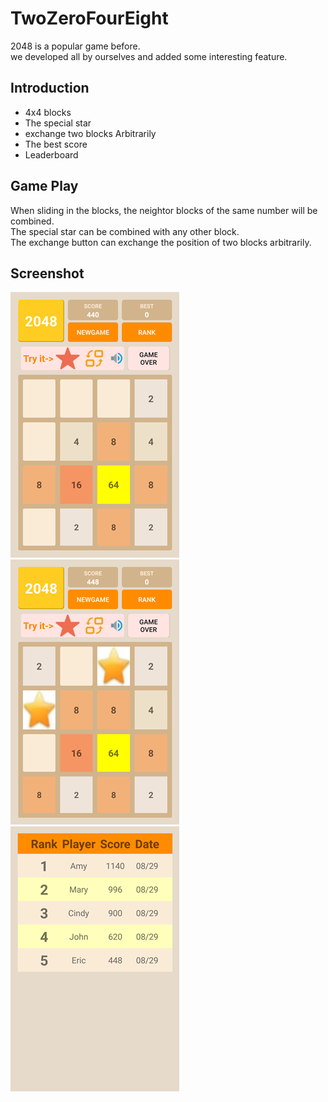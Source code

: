 # TwoZeroFourEight
2048 is a popular game before.<br>
we developed all by ourselves and added some interesting feature.<br>

## Introduction
* 4x4 blocks
* The special star
* exchange two blocks Arbitrarily
* The best score
* Leaderboard

## Game Play
When sliding in the blocks, the neightor blocks of the same number will be combined.<br>
The special star can be combined with any other block.<br>
The exchange button can exchange the position of two blocks arbitrarily.<br>

## Screenshot
![Image01](https://github.com/EricSyu/TwoZeroFourEight/blob/master/image/01.png?raw=true "Game screen")
![Image02](https://github.com/EricSyu/TwoZeroFourEight/blob/master/image/02.png?raw=true "Game screen")
![Image03](https://github.com/EricSyu/TwoZeroFourEight/blob/master/image/03.png?raw=true "Rank screen")
